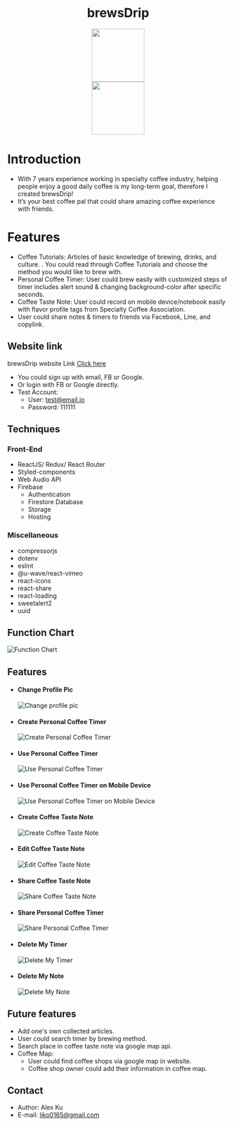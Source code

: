 <h1 align='center'>brewsDrip</h1>
<div align='center'><a href='https://brewsdrip.web.app/'><img width='120px' src='src/images/logo_225x50.svg'/></a></div>
<div align='center'><a href='https://brewsdrip.web.app/'><img width='120px' src='src/images/footer3DLogo.png'/></a></div>

# Introduction

- With 7 years experience working in specialty coffee industry, helping people enjoy a good daily coffee is my long-term goal, therefore I created brewsDrip!
- It’s your best coffee pal that could share amazing coffee experience with friends.

# Features

- Coffee Tutorials: Articles of basic knowledge of brewing, drinks, and culture.
  . You could read through Coffee Tutorials and choose the method you would like to brew with.
- Personal Coffee Timer: User could brew easily with customized steps of timer
  includes alert sound & changing background-color after specific seconds.
- Coffee Taste Note: User could record on mobile device/notebook easily with
  flavor profile tags from Specialty Coffee Association.
- User could share notes & timers to friends via Facebook, Line, and copylink.

## Website link

brewsDrip website Link [Click here](https://brewsdrip.web.app/)

- You could sign up with email, FB or Google.
- Or login with FB or Google directly.
- Test Account:
  - User: test@email.io
  - Password: 111111

## Techniques

### Front-End

- ReactJS/ Redux/ React Router
- Styled-components
- Web Audio API
- Firebase
  - Authentication
  - Firestore Database
  - Storage
  - Hosting

### Miscellaneous

- compressorjs
- dotenv
- eslint
- @u-wave/react-vimeo
- react-icons
- react-share
- react-loading
- sweetalert2
- uuid

## Function Chart

![Function Chart](/readMeImages/brewsDrip_functionMap.png)

## Features

- #### Change Profile Pic
  ![Change profile pic](/readMeImages/changeProfilePhoto.gif)
- #### Create Personal Coffee Timer
  ![Create Personal Coffee Timer](readMeImages/createTimer.gif)
- #### Use Personal Coffee Timer
  ![Use Personal Coffee Timer](/readMeImages/useTimer.gif)
- #### Use Personal Coffee Timer on Mobile Device
  ![Use Personal Coffee Timer on Mobile Device](/readMeImages/useTimerMobile.gif)
- #### Create Coffee Taste Note
  ![Create Coffee Taste Note](/readMeImages/createNote.gif)
- #### Edit Coffee Taste Note
  ![Edit Coffee Taste Note](readMeImages/editNote.gif)
- #### Share Coffee Taste Note
  ![Share Coffee Taste Note](/readMeImages/shareNote.gif)
- #### Share Personal Coffee Timer

  ![Share Personal Coffee Timer](/readMeImages/shareTimer.gif)

- #### Delete My Timer

  ![Delete My Timer](/readMeImages/deleteTimer.gif)

- #### Delete My Note

  ![Delete My Note](/readMeImages/deleteNote.gif)

## Future features

- Add one's own collected articles.
- User could search timer by brewing method.
- Search place in coffee taste note via google map api.
- Coffee Map:
  - User could find coffee shops via google map in website.
  - Coffee shop owner could add their information in coffee map.

## Contact

- Author: Alex Ku
- E-mail: liko0165@gmail.com
